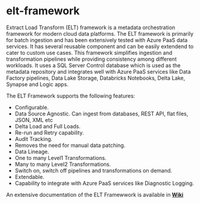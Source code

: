 # elt-framework
Extract Load Transform (ELT) framework is a metadata orchestration framework for modern cloud data platforms. The ELT framework is primarily for batch ingestion and has been extensively tested with Azure PaaS data services. It has several reusable component and can be  easily extendend to cater to custom use cases.  This framework  simplifies ingestion and transformation pipelines while providing consistency among different workloads. It uses a SQL Server Control database which is used as the metadata repository and integrates well with Azure PaaS services like Data Factory pipelines, Data Lake Storage, Databricks Notebooks, Delta Lake, Synapse and Logic apps. 

The ELT Framework supports the following features:
* Configurable.
* Data Source Agnostic. Can ingest from databases, REST API, flat files, JSON, XML etc
* Delta Load and Full Loads.
* Re-run and Retry capability.
* Audit Tracking.
* Removes the need for manual data patching.
* Data Lineage.
* One to many Level1 Transformations.
* Many to many Level2 Transformations.
* Switch on, switch off pipelines and transformations on demand.
* Extendable.
* Capability to integrate with Azure PaaS services like Diagnostic Logging.

An extensive documentation of the ELT Framewwork is available in **[Wiki]([https://github.com/rorymcmanus87/elt-framework/wiki])**
